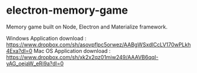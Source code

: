 # electron-memory-game
Memory game built on Node, Electron and Materialize framework.

Windows Application download : https://www.dropbox.com/sh/asovpflpc5orwez/AABgWSxdlCcLV170wPLkh4Exa?dl=0
Mac OS Application download : https://www.dropbox.com/sh/xk2x2qz01miw249/AAAVB6qqI-yAG_oejaW_eRi9a?dl=0
